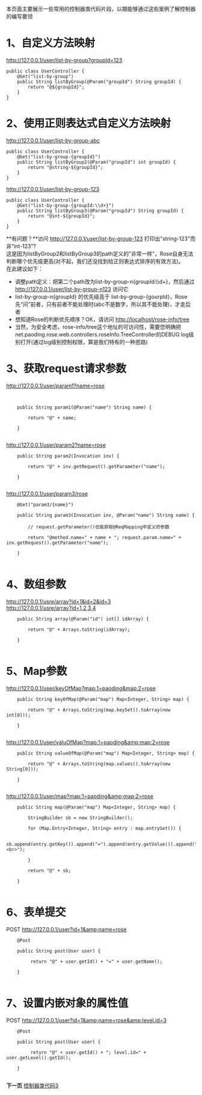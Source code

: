 本页面主要展示一些常用的控制器类代码片段，以期能够通过这些案例了解控制器的编写要领



# 1、自定义方法映射 #
http://127.0.0.1/user/list-by-group?groupId=123

```
public class UserController {
    @Get("list-by-group")
    public String listByGroup(@Param("groupId") String groupId) {
        return "@${groupId}";
    }
}
```
# 2、使用正则表达式自定义方法映射 #
http://127.0.0.1/user/list-by-group-abc

```
public class UserController {
    @Get("list-by-group-{groupId}")
    public String listByGroup2(@Param("groupId") int groupId) {
        return "@string-${groupId}";
    }
}
```

http://127.0.0.1/user/list-by-group-123

```
public class UserController {
    @Get("list-by-group-{groupId:\\d+}")
    public String listByGroup3(@Param("groupId") String groupId) {
        return "@int-${groupId}";
    }
}
```

**有问题？**访问 http://127.0.0.1/user/list-by-group-123 打印出"string-123"而非“int-123”?<br>
这是因为listByGroup2和listByGroup3的path定义的"非常一样"，Rose自身无法判断哪个优先级更高(对不起，我们还没找到给正则表达式排序的有效方法)。<br>
在此建议如下：<br>
<ul><li>调整path定义：把第二个path改为list-by-group-n{groupId:\\d+}，然后通过<a href='http://127.0.0.1/user/list-by-group-n123'>http://127.0.0.1/user/list-by-group-n123</a> 访问它<br>
</li><li>list-by-group-n{groupId} 的优先级高于 list-by-group-{gourpId}，Rose先“问”前者，只有前者不能处理时(abc不是数字，所以其不能处理)，才走后者<br>
</li><li>想知道Rose的判断优先顺序？OK，请访问 <a href='http://localhost/rose-info/tree'>http://localhost/rose-info/tree</a>
</li><li>当然，为安全考虑，rose-info/tree这个地址的可访问性，需要您明确把net.paoding.rose.web.controllers.roseInfo.TreeController的DEBUG log级别打开(通过log级别控制权限，算是我们特有的一种思路)</li></ul>



<h1>3、获取request请求参数</h1>
<a href='http://127.0.0.1/user/param1?name=rose'>http://127.0.0.1/user/param1?name=rose</a> <br>

<pre><code><br>
    public String param1(@Param("name") String name) {<br>
        return "@" + name;<br>
    }<br>
</code></pre>

<a href='http://127.0.0.1/user/param2?name=rose'>http://127.0.0.1/user/param2?name=rose</a>

<pre><code>    public String param2(Invocation inv) {<br>
        return "@" + inv.getRequest().getParameter("name");<br>
    }<br>
</code></pre>

<a href='http://127.0.0.1/user/param3/rose'>http://127.0.0.1/user/param3/rose</a>

<pre><code>    @Get("param3/{name}")<br>
    public String param3(Invocation inv, @Param("name") String name) {<br>
        // request.getParameter()也能获取@ReqMapping中定义的参数<br>
        return "@method.name=" + name + "; request.param.name=" + inv.getRequest().getParameter("name");<br>
    }<br>
</code></pre>


<h1>4、数组参数</h1>
<a href='http://127.0.0.1/usre/array?id=1&id=2&id=3'>http://127.0.0.1/usre/array?id=1&amp;id=2&amp;id=3</a> <br>
<a href='http://127.0.0.1/usre/array?id=1,2,3,4'>http://127.0.0.1/usre/array?id=1,2,3,4</a> <br>
<pre><code>    public String array(@Param("id") int[] idArray) {<br>
        return "@" + Arrays.toString(idArray);<br>
    }<br>
</code></pre>

<h1>5、Map参数</h1>
<a href='http://127.0.0.1/user/keyOfMap?map:1=paoding&map:2=rose'>http://127.0.0.1/user/keyOfMap?map:1=paoding&amp;map:2=rose</a> <br>

<pre><code>    public String keyOfMap(@Param("map") Map&lt;Integer, String&gt; map) {<br>
        return "@" + Arrays.toString(map.keySet().toArray(new int[0]));<br>
    }<br>
</code></pre>

<a href='http://127.0.0.1/user/valuOfMap?map:1=paoding&map:2=rose'>http://127.0.0.1/user/valuOfMap?map:1=paoding&amp;map:2=rose</a> <br>
<pre><code>    public String valueOfMap(@Param("map") Map&lt;Integer, String&gt; map) {<br>
        return "@" + Arrays.toString(map.values().toArray(new String[0]));<br>
    }<br>
</code></pre>
<a href='http://127.0.0.1/user/map?map:1=paoding&map:2=rose'>http://127.0.0.1/user/map?map:1=paoding&amp;map:2=rose</a> <br>
<pre><code>    public String map(@Param("map") Map&lt;Integer, String&gt; map) {<br>
        StringBuilder sb = new StringBuilder();<br>
        for (Map.Entry&lt;Integer, String&gt; entry : map.entrySet()) {<br>
            sb.append(entry.getKey()).append("=").append(entry.getValue()).append("&lt;br&gt;");<br>
        }<br>
        return "@" + sb;<br>
    }<br>
</code></pre>
<h1>6、表单提交</h1>

POST <a href='http://127.0.0.1/user?id=1&name=rose'>http://127.0.0.1/user?id=1&amp;name=rose</a>

<pre><code>    @Post<br>
    public String post(User user) {<br>
         return "@" + user.getId() + "=" + user.getName();<br>
    }<br>
</code></pre>

<h1>7、设置内嵌对象的属性值</h1>


POST <a href='http://127.0.0.1/user?id=1&name=rose&level.id=3'>http://127.0.0.1/user?id=1&amp;name=rose&amp;level.id=3</a>

<pre><code>    @Post<br>
    public String post(User user) {<br>
         return "@" + user.getId() + "; level.id=" + user.getLevel().getId();<br>
    }<br>
</code></pre>

<b>下一页</b> <a href='Rose_Code_Fragment_Controller3.md'>控制器类代码3</a>